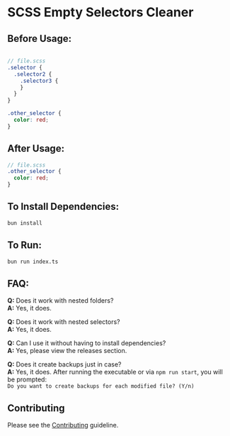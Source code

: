 # SCSS Empty Selectors Cleaner

## Before Usage:

```scss

// file.scss
.selector {
  .selector2 {
    .selector3 {
    }
  }
}

.other_selector {
  color: red;
}
```

## After Usage:

```scss
// file.scss
.other_selector {
  color: red;
}
```

## To Install Dependencies:

```bash
bun install
```

## To Run:
```bash
bun run index.ts
```

## FAQ:

**Q:** Does it work with nested folders?  
**A:** Yes, it does.

**Q:** Does it work with nested selectors?  
**A:** Yes, it does.

**Q:** Can I use it without having to install dependencies?  
**A:** Yes, please view the releases section.

**Q:** Does it create backups just in case?  
**A:** Yes, it does. After running the executable or via `npm run start`, you will be prompted:  
`Do you want to create backups for each modified file? (Y/n)`

## Contributing
Please see the <a href="https://github.com/Alexandre-Chapelle/SCSS-Empty-Selectors-Cleaner/blob/main/CONTRIBUTING.md">Contributing</a> guideline.
